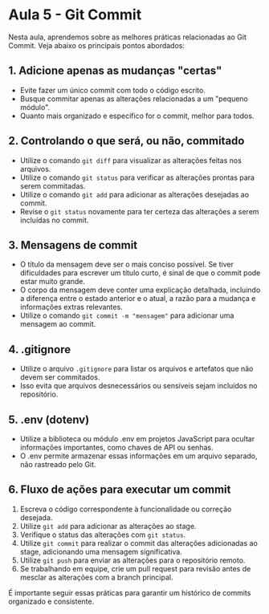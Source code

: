 # Aula 5 - Git Commit

Nesta aula, aprendemos sobre as melhores práticas relacionadas ao Git Commit. Veja abaixo os principais pontos abordados:

## 1. Adicione apenas as mudanças "certas"

- Evite fazer um único commit com todo o código escrito.
- Busque commitar apenas as alterações relacionadas a um "pequeno módulo".
- Quanto mais organizado e específico for o commit, melhor para todos.

## 2. Controlando o que será, ou não, commitado

- Utilize o comando `git diff` para visualizar as alterações feitas nos arquivos.
- Utilize o comando `git status` para verificar as alterações prontas para serem commitadas.
- Utilize o comando `git add` para adicionar as alterações desejadas ao commit.
- Revise o `git status` novamente para ter certeza das alterações a serem incluídas no commit.

## 3. Mensagens de commit

- O título da mensagem deve ser o mais conciso possível. Se tiver dificuldades para escrever um título curto, é sinal de que o commit pode estar muito grande.
- O corpo da mensagem deve conter uma explicação detalhada, incluindo a diferença entre o estado anterior e o atual, a razão para a mudança e informações extras relevantes.
- Utilize o comando `git commit -m "mensagem"` para adicionar uma mensagem ao commit.

## 4. .gitignore

- Utilize o arquivo `.gitignore` para listar os arquivos e artefatos que não devem ser commitados.
- Isso evita que arquivos desnecessários ou sensíveis sejam incluídos no repositório.

## 5. .env (dotenv)

- Utilize a biblioteca ou módulo .env em projetos JavaScript para ocultar informações importantes, como chaves de API ou senhas.
- O .env permite armazenar essas informações em um arquivo separado, não rastreado pelo Git.

## 6. Fluxo de ações para executar um commit

1. Escreva o código correspondente à funcionalidade ou correção desejada.
2. Utilize `git add` para adicionar as alterações ao stage.
3. Verifique o status das alterações com `git status`.
4. Utilize `git commit` para realizar o commit das alterações adicionadas ao stage, adicionando uma mensagem significativa.
5. Utilize `git push` para enviar as alterações para o repositório remoto.
6. Se trabalhando em equipe, crie um pull request para revisão antes de mesclar as alterações com a branch principal.

É importante seguir essas práticas para garantir um histórico de commits organizado e consistente.